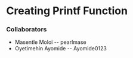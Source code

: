 # Creating Printf Function
### Collaborators
* Masentle Moloi -- pearlmase
* Oyetimehin Ayomide -- Ayomide0123
